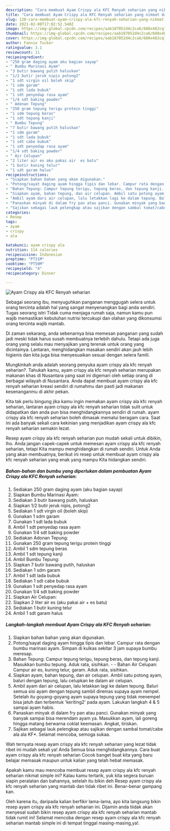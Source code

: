 ```yaml
---
description: "Cara membuat Ayam Crispy ala KFC Renyah seharian yang nikmat dan Mudah Dibuat"
title: "Cara membuat Ayam Crispy ala KFC Renyah seharian yang nikmat dan Mudah Dibuat"
slug: 120-cara-membuat-ayam-crispy-ala-kfc-renyah-seharian-yang-nikmat-dan-mudah-dibuat
date: 2021-02-08T17:02:52.540Z
image: https://img-global.cpcdn.com/recipes/aab187052d4c2ca6/680x482cq70/ayam-crispy-ala-kfc-renyah-seharian-foto-resep-utama.jpg
thumbnail: https://img-global.cpcdn.com/recipes/aab187052d4c2ca6/680x482cq70/ayam-crispy-ala-kfc-renyah-seharian-foto-resep-utama.jpg
cover: https://img-global.cpcdn.com/recipes/aab187052d4c2ca6/680x482cq70/ayam-crispy-ala-kfc-renyah-seharian-foto-resep-utama.jpg
author: Fannie Tucker
ratingvalue: 3.1
reviewcount: 11
recipeingredient:
- "250 gram daging ayam aku bagian sayap"
- " Bumbu Marinasi Ayam"
- "3 butir bawang putih haluskan"
- "1/2 butir jeruk nipis potong2"
- "1 sdt virgin oil boleh skip"
- "1 sdm garam"
- "1 sdt lada bubuk"
- "1 sdt penyedap rasa ayam"
- "1/4 sdt baking powder"
- " Adonan Tepung"
- "250 gram tepung terigu protein tinggi"
- "1 sdm tepung beras"
- "1 sdt tepung kanji"
- " Bumbu Tepung"
- "7 butir bawang putih haluskan"
- "1 sdm garam"
- "1 sdt lada bubuk"
- "1 sdt cabe bubuk"
- "1 sdt penyedap rasa ayam"
- "1/4 sdt baking powder"
- " Air Celupan"
- "2 liter air es aku pakai air  es batu"
- "1 butir kuning telur"
- "1 sdt garam halus"
recipeinstructions:
- "Siapkan bahan bahan yang akan digunakan."
- "Potong/sayat daging ayam hingga tipis dan lebar. Campur rata dengan bumbu marinasi ayam. Simpan di kulkas sekitar 3 jam supaya bumbu meresap."
- "Bahan Tepung: Campur tepung terigu, tepung beras, dan tepung kanji. Masukkan bumbu tepung. Aduk rata, sisihkan.  Bahan Air Celupan: Campur air es, kuning telur, garam. Aduk rata, sisihkan."
- "Siapkan ayam, bahan tepung, dan air celupan. Ambil satu potong ayam, baluri dengan tepung, lalu celupkan ke dalam air celupan."
- "Ambil ayam dari air celupan, lalu letakkan lagi ke dalam tepung. Baluri semua sisi ayam dengan tepung sambil diremas supaya ayam nempel. Setelah itu goyang-goyang ayam supaya tepung yang tidak menempel bisa jatuh dan terbentuk &#39;keriting2&#39; pada ayam. Lakukan langkah 4 &amp; 5 sampai ayam habis."
- "Panaskan minyak di dalam fry pan atau panci. Gunakan minyak yang banyak sampai bisa merendam ayam ya. Masukkan ayam, lali goreng hingga matang berwarna coklat keemasan. Angkat, tiriskan."
- "Sajikan sebagai lauk pelengkap atau sajikan dengan sambal tomat/cabe ala ala KF*. Selamat mencoba, semoga sukaa."
categories:
- Resep
tags:
- ayam
- crispy
- ala

katakunci: ayam crispy ala 
nutrition: 114 calories
recipecuisine: Indonesian
preptime: "PT31M"
cooktime: "PT50M"
recipeyield: "4"
recipecategory: Dinner

---
```



![Ayam Crispy ala KFC Renyah seharian](https://img-global.cpcdn.com/recipes/aab187052d4c2ca6/680x482cq70/ayam-crispy-ala-kfc-renyah-seharian-foto-resep-utama.jpg)

Sebagai seorang ibu, menyuguhkan panganan menggugah selera untuk orang tercinta adalah hal yang sangat menyenangkan bagi anda sendiri. Tugas seorang istri Tidak cuma menjaga rumah saja, namun kamu pun wajib memastikan kebutuhan nutrisi tercukupi dan olahan yang dikonsumsi orang tercinta wajib mantab.

Di zaman  sekarang, anda sebenarnya bisa memesan panganan yang sudah jadi meski tidak harus susah membuatnya terlebih dahulu. Tetapi ada juga orang yang selalu mau menyajikan yang terenak untuk orang yang dicintainya. Lantaran, menghidangkan masakan sendiri akan jauh lebih higienis dan kita juga bisa menyesuaikan sesuai dengan selera famili. 



Mungkinkah anda adalah seorang penyuka ayam crispy ala kfc renyah seharian?. Tahukah kamu, ayam crispy ala kfc renyah seharian merupakan makanan khas di Nusantara yang saat ini digemari oleh setiap orang di berbagai wilayah di Nusantara. Anda dapat membuat ayam crispy ala kfc renyah seharian kreasi sendiri di rumahmu dan pasti jadi makanan kesenanganmu di akhir pekan.

Kita tak perlu bingung jika kamu ingin memakan ayam crispy ala kfc renyah seharian, lantaran ayam crispy ala kfc renyah seharian tidak sulit untuk didapatkan dan anda pun bisa menghidangkannya sendiri di rumah. ayam crispy ala kfc renyah seharian boleh dimasak memalui beragam cara. Saat ini ada banyak sekali cara kekinian yang menjadikan ayam crispy ala kfc renyah seharian semakin lezat.

Resep ayam crispy ala kfc renyah seharian pun mudah sekali untuk dibikin, lho. Anda jangan capek-capek untuk memesan ayam crispy ala kfc renyah seharian, tetapi Kita mampu menghidangkan di rumah sendiri. Untuk Anda yang akan membuatnya, berikut ini resep untuk membuat ayam crispy ala kfc renyah seharian yang enak yang mampu Kita hidangkan sendiri.

<!--inarticleads1-->

##### Bahan-bahan dan bumbu yang diperlukan dalam pembuatan Ayam Crispy ala KFC Renyah seharian:

1. Sediakan 250 gram daging ayam (aku bagian sayap)
1. Siapkan  Bumbu Marinasi Ayam:
1. Sediakan 3 butir bawang putih, haluskan
1. Siapkan 1/2 butir jeruk nipis, potong2
1. Sediakan 1 sdt virgin oil (boleh skip)
1. Gunakan 1 sdm garam
1. Gunakan 1 sdt lada bubuk
1. Ambil 1 sdt penyedap rasa ayam
1. Gunakan 1/4 sdt baking powder
1. Sediakan  Adonan Tepung:
1. Gunakan 250 gram tepung terigu protein tinggi
1. Ambil 1 sdm tepung beras
1. Ambil 1 sdt tepung kanji
1. Ambil  Bumbu Tepung:
1. Siapkan 7 butir bawang putih, haluskan
1. Sediakan 1 sdm garam
1. Ambil 1 sdt lada bubuk
1. Sediakan 1 sdt cabe bubuk
1. Gunakan 1 sdt penyedap rasa ayam
1. Gunakan 1/4 sdt baking powder
1. Siapkan  Air Celupan:
1. Siapkan 2 liter air es (aku pakai air + es batu)
1. Sediakan 1 butir kuning telur
1. Ambil 1 sdt garam halus




<!--inarticleads2-->

##### Langkah-langkah membuat Ayam Crispy ala KFC Renyah seharian:

1. Siapkan bahan bahan yang akan digunakan.
1. Potong/sayat daging ayam hingga tipis dan lebar. Campur rata dengan bumbu marinasi ayam. Simpan di kulkas sekitar 3 jam supaya bumbu meresap.
1. Bahan Tepung: Campur tepung terigu, tepung beras, dan tepung kanji. Masukkan bumbu tepung. Aduk rata, sisihkan. -  - Bahan Air Celupan: Campur air es, kuning telur, garam. Aduk rata, sisihkan.
1. Siapkan ayam, bahan tepung, dan air celupan. Ambil satu potong ayam, baluri dengan tepung, lalu celupkan ke dalam air celupan.
1. Ambil ayam dari air celupan, lalu letakkan lagi ke dalam tepung. Baluri semua sisi ayam dengan tepung sambil diremas supaya ayam nempel. Setelah itu goyang-goyang ayam supaya tepung yang tidak menempel bisa jatuh dan terbentuk &#39;keriting2&#39; pada ayam. Lakukan langkah 4 &amp; 5 sampai ayam habis.
1. Panaskan minyak di dalam fry pan atau panci. Gunakan minyak yang banyak sampai bisa merendam ayam ya. Masukkan ayam, lali goreng hingga matang berwarna coklat keemasan. Angkat, tiriskan.
1. Sajikan sebagai lauk pelengkap atau sajikan dengan sambal tomat/cabe ala ala KF*. Selamat mencoba, semoga sukaa.




Wah ternyata resep ayam crispy ala kfc renyah seharian yang lezat tidak ribet ini mudah sekali ya! Anda Semua bisa menghidangkannya. Cara buat ayam crispy ala kfc renyah seharian Cocok banget buat kita yang baru belajar memasak maupun untuk kalian yang telah hebat memasak.

Apakah kamu mau mencoba membuat resep ayam crispy ala kfc renyah seharian nikmat simple ini? Kalau kamu tertarik, yuk kita segera buruan siapin peralatan dan bahannya, setelah itu bikin deh Resep ayam crispy ala kfc renyah seharian yang mantab dan tidak ribet ini. Benar-benar gampang kan. 

Oleh karena itu, daripada kalian berfikir lama-lama, ayo kita langsung bikin resep ayam crispy ala kfc renyah seharian ini. Dijamin anda tiidak akan menyesal sudah bikin resep ayam crispy ala kfc renyah seharian mantab tidak rumit ini! Selamat mencoba dengan resep ayam crispy ala kfc renyah seharian mantab simple ini di tempat tinggal masing-masing,ya!.

